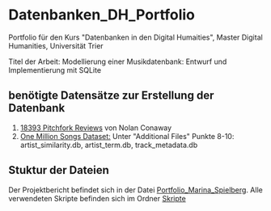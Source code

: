 # Datenbanken_DH_Portfolio
Portfolio für den Kurs "Datenbanken in den Digital Humaities", Master Digital Humanities, Universität Trier

Titel der Arbeit: Modellierung einer Musikdatenbank: Entwurf und Implementierung mit SQLite

## benötigte Datensätze zur Erstellung der Datenbank

1. [18393 Pitchfork Reviews](https://www.kaggle.com/datasets/nolanbconaway/pitchfork-data/data) von Nolan Conaway
2. [One Million Songs Dataset:](http://millionsongdataset.com/pages/getting-dataset/) Unter "Additional Files" Punkte 8-10:
artist_similarity.db,
artist_term.db,
track_metadata.db

## Stuktur der Dateien

Der Projektbericht befindet sich in der Datei [Portfolio_Marina_Spielberg](/Portfolio_Marina_Spielberg).
Alle verwendeten Skripte befinden sich im Ordner [Skripte](Skripte/)
